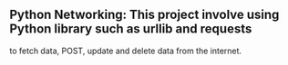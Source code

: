 ## Python Networking: This project involve using Python library such as urllib and requests
   to fetch data, POST, update and delete data from the internet.
